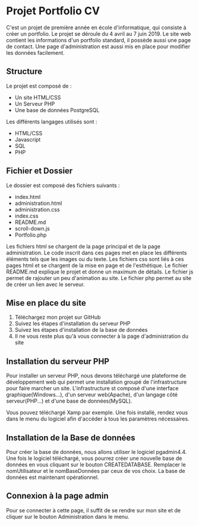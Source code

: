 ﻿# Projet Portfolio CV
C'est un projet de première année en école d'informatique, qui consiste à créer un portfolio. Le projet se déroule du 4 avril au 7 juin 2019.
Le site web contient les informations d'un portfolio standard, il possède aussi une page de contact. Une page d'administration est aussi mis en place pour modifier les données facilement.


## Structure
Le projet est composé de :

-   Un site HTML/CSS
-   Un Serveur PHP
-   Une base de données PostgreSQL

Les différents langages utilisés sont :
 -  HTML/CSS
-   Javascript
-   SQL
-   PHP

## Fichier et Dossier

Le dossier est composé des fichiers suivants :
 -  index.html
-   administration.html
-   administration.css
-   index.css
-   README.md
-   scroll-down.js
-   Portfolio.php

Les fichiers html se chargent de la page principal et de la page administration. Le code inscrit dans ces pages met en place les différents éléments tels que les images ou du texte. Les fichiers css sont liés à ces pages html et se chargent de la mise en page et de l'esthétique. Le fichier README.md explique le projet et donne un maximum de détails.
Le fichier js permet de rajouter un peu d'animation au site. Le fichier php permet au site de créer un lien avec le serveur.

## Mise en place du site
1.  Téléchargez mon projet sur GitHub
2.  Suivez les étapes d'installation du serveur PHP
3.  Suivez les étapes d'installation de la base de données
4.  Il ne vous reste plus qu'à vous connecter à la page d'administration du site


## Installation du serveur PHP

Pour installer un serveur PHP, nous devons téléchargé une plateforme de développement web qui permet une installation groupé de l'infrastructure pour faire marcher un site.
L'infrastructure st composé d'une interface graphique(Windows...), d'un serveur web(Apache), d'un langage côté serveur(PHP...) et d'une base de données(MySQL).

Vous pouvez téléchargé Xamp par exemple. Une fois installé, rendez vous dans le menu du logiciel afin d'accéder à tous les paramètres nécessaires.



## Installation de la Base de données

Pour créer la base de données, nous allons utiliser le logiciel pgadmin4.4. Une fois le logiciel téléchargé, vous pourrez créer une nouvelle base de données en vous cliquant sur le bouton CREATEDATABASE. Remplacer le nomUtilisateur et le nomBaseDonnées par ceux de vos choix. La base de données est maintenant opérationnel.




## Connexion à la page admin

Pour se connecter à cette page, il suffit de se rendre sur mon site et de cliquer sur le bouton Administration dans le menu.

